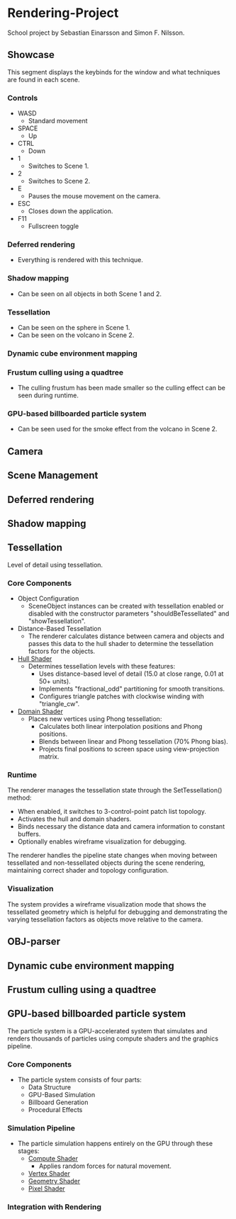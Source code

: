 # Rendering-Project
School project by Sebastian Einarsson and Simon F. Nilsson.

## Showcase
This segment displays the keybinds for the window and what techniques are found in each scene.
### Controls
- WASD
    - Standard movement
- SPACE
    - Up
- CTRL
    - Down
- 1
    - Switches to Scene 1.
- 2
    - Switches to Scene 2.
- E
    - Pauses the mouse movement on the camera.
- ESC
    - Closes down the application.
- F11
    - Fullscreen toggle

### Deferred rendering
- Everything is rendered with this technique.

### Shadow mapping
- Can be seen on all objects in both Scene 1 and 2.

### Tessellation
- Can be seen on the sphere in Scene 1.
- Can be seen on the volcano in Scene 2.

### Dynamic cube environment mapping

### Frustum culling using a quadtree
- The culling frustum has been made smaller so the culling effect can be seen during runtime.

### GPU-based billboarded particle system
- Can be seen used for the smoke effect from the volcano in Scene 2.

## Camera

## Scene Management

## Deferred rendering

## Shadow mapping

## Tessellation
Level of detail using tessellation.
### Core Components
- Object Configuration
    - SceneObject instances can be created with tessellation enabled or disabled with the constructor parameters "shouldBeTessellated" and "showTessellation".
- Distance-Based Tessellation
    - The renderer calculates distance between camera and objects and passes this data to the hull shader to determine the tessellation factors for the objects.
- [Hull Shader](./Rendering-Project/Rendering-Project/TessellationHS.hlsl)
    - Determines tessellation levels with these features:
        - Uses distance-based level of detail (15.0 at close range, 0.01 at 50+ units).
        - Implements "fractional_odd" partitioning for smooth transitions.
        - Configures triangle patches with clockwise winding with "triangle_cw".
- [Domain Shader](./Rendering-Project/Rendering-Project/TessellationDS.hlsl)
    - Places new vertices using Phong tessellation:
        - Calculates both linear interpolation positions and Phong positions.
        - Blends between linear and Phong tessellation (70% Phong bias).
        - Projects final positions to screen space using view-projection matrix.

### Runtime
The renderer manages the tessellation state through the SetTessellation() method:
- When enabled, it switches to 3-control-point patch list topology.
- Activates the hull and domain shaders.
- Binds necessary the distance data and camera information to constant buffers.
- Optionally enables wireframe visualization for debugging.

The renderer handles the pipeline state changes when moving between tessellated and non-tessellated objects during the scene rendering, maintaining correct shader and topology configuration.

### Visualization
The system provides a wireframe visualization mode that shows the tessellated geometry which is helpful for debugging and demonstrating the varying tessellation factors as objects move relative to the camera.


## OBJ-parser

## Dynamic cube environment mapping

## Frustum culling using a quadtree

## GPU-based billboarded particle system
The particle system is a GPU-accelerated system that simulates and renders thousands of particles using compute shaders and the graphics pipeline.

### Core Components
- The particle system consists of four parts:
    - Data Structure
    - GPU-Based Simulation
    - Billboard Generation
    - Procedural Effects

### Simulation Pipeline
- The particle simulation happens entirely on the GPU through these stages:
    - [Compute Shader](./Rendering-Project/Rendering-Project/ParticleCS.hlsl)
        - Applies random forces for natural movement.
    - [Vertex Shader](./Rendering-Project/Rendering-Project/ParticleVS.hlsl)
    - [Geometry Shader](./Rendering-Project/Rendering-Project/ParticleGS.hlsl)
    - [Pixel Shader](./Rendering-Project/Rendering-Project/ParticlePS.hlsl) 

### Integration with Rendering